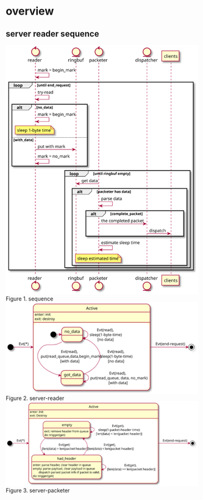 # overview
## server reader sequence
![server whole sequence](uart-seq.svg)  
Figure 1. sequence  
![server reader](server-reader.svg)  
Figure 2. server-reader  
![server-packeter](server-packeter.svg)  
Figure 3. server-packeter  